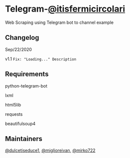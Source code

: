 # Telegram-[@itisfermicircolari](https://t.me/itisfermicircolari)

Web Scraping using Telegram bot to channel example


## Changelog
Sep/22/2020

v1.1
```Fix: "Loading..." Description```


## Requirements

python-telegram-bot

lxml

html5lib

requests

beautifulsoup4


## Maintainers

[@dulcetiseduce1](https://github.com/dulcetiseduce1),
[@miglioreivan](https://github.com/miglioreivan),
[@mirko722](https://github.com/Mirko722)
